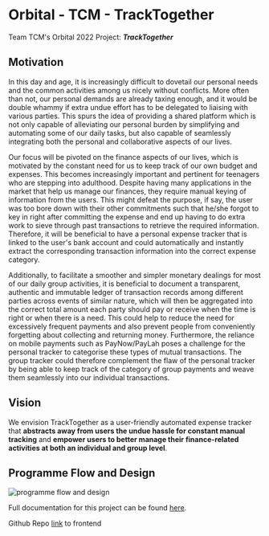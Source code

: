 # Orbital - TCM - TrackTogether

Team TCM's Orbital 2022 Project: **_TrackTogether_**

## Motivation

In this day and age, it is increasingly difficult to dovetail our personal needs and the common activities among us nicely without conflicts. More often than not, our personal demands are already taxing enough, and it would be double whammy if extra undue effort has to be delegated to liaising with various parties. This spurs the idea of providing a shared platform which is not only capable of alleviating our personal burden by simplifying and automating some of our daily tasks, but also capable of seamlessly integrating both the personal and collaborative aspects of our lives.

Our focus will be pivoted on the finance aspects of our lives, which is motivated by the constant need for us to keep track of our own budget and expenses. This becomes increasingly important and pertinent for teenagers who are stepping into adulthood. Despite having many applications in the market that help us manage our finances, they require manual keying of information from the users. This might defeat the purpose, if say, the user was too bore down with their other commitments such that he/she forgot to key in right after committing the expense and end up having to do extra work to sieve through past transactions to retrieve the required information. Therefore, it will be beneficial to have a personal expense tracker that is linked to the user's bank account and could automatically and instantly extract the corresponding transaction information into the correct expense category.

Additionally, to facilitate a smoother and simpler monetary dealings for most of our daily group activities, it is beneficial to document a transparent, authentic and immutable ledger of transaction records among different parties across events of similar nature, which will then be aggregated into the correct total amount each party should pay or receive when the time is right or when there is a need. This could help to reduce the need for excessively frequent payments and also prevent people from conveniently forgetting about collecting and returning money. Furthermore, the reliance on mobile payments such as PayNow/PayLah poses a challenge for the personal tracker to categorise these types of mutual transactions. The group tracker could therefore complement the flaw of the personal tracker by being able to keep track of the category of group payments and weave them seamlessly into our individual transactions.

## Vision

We envision TrackTogether as a user-friendly automated expense tracker that **abstracts away from users the undue hassle for constant manual tracking** and **empower users to better manage their finance-related activities at both an individual and group level**.

## Programme Flow and Design

![programme flow and design](https://user-images.githubusercontent.com/92814312/170858061-ab29c1a4-bc1a-4b53-ba84-054bb6572c11.png)

Full documentation for this project can be found [here](https://docs.google.com/document/d/1pxaldj-d10qNYUETtGEqeoQ6UXYIdUXOeuk6gmx6fY4/edit?usp=sharing).

Github Repo [link](https://github.com/weiming21/tracktogether-frontend) to frontend
